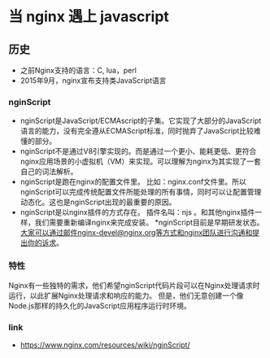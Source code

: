 # 当 nginx 遇上 javascript

## 历史

* 之前Nginx支持的语言：C, lua，perl
* 2015年9月，nginx宣布支持类JavaScript语言

### nginScript

* nginScript是JavaScript/ECMAscript的子集。它实现了大部分的JavaScript语言的能力，没有完全遵从ECMAScript标准，同时抛弃了JavaScript比较难懂的部分。
* nginScript不是通过V8引擎实现的。而是通过一个更小、能耗更低、更符合nginx应用场景的小虚拟机（VM）来实现。可以理解为nginx为其实现了一套自己的词法解析。
* nginScript是跑在nginx的配置文件里。 比如：nginx.conf文件里。所以nginScript可以完成传统配置文件所能处理的所有事情，同时可以让配置管理动态化。这也是nginScript出现的最重要的原因。
* nginScript是以nginx插件的方式存在。 插件名叫：njs 。和其他nginx插件一样，我们需要重新编译nginx来完成安装。
*nginScript目前是早期研发状态。大家可以通过邮件nginx-devel@nginx.org等方式和nginx团队进行沟通和提出你的诉求。


### 特性

Nginx有一些独特的需求，他们希望nginScript代码片段可以在Nginx处理请求时运行，以此扩展Nginx处理请求和响应的能力。
但是，他们无意创建一个像Node.js那样的持久化的JavaScript应用程序运行时环境。

### link

* https://www.nginx.com/resources/wiki/nginScript/
